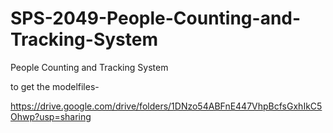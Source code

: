 # SPS-2049-People-Counting-and-Tracking-System
People Counting and Tracking System

to get the modelfiles-

https://drive.google.com/drive/folders/1DNzo54ABFnE447VhpBcfsGxhIkC5Ohwp?usp=sharing
